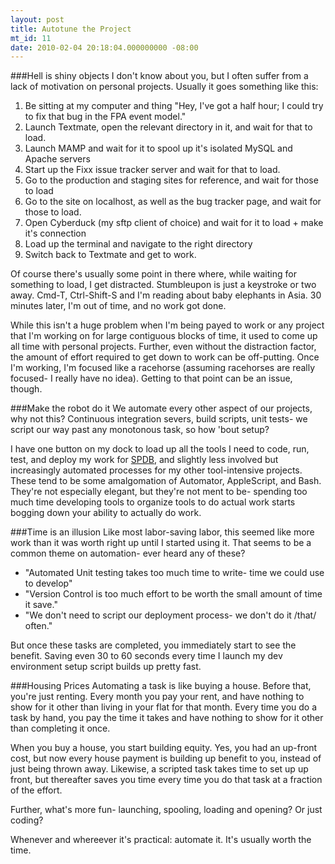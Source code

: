 ```yaml
---
layout: post
title: Autotune the Project
mt_id: 11
date: 2010-02-04 20:18:04.000000000 -08:00
---
```

###Hell is shiny objects
I don't know about you, but I often suffer from a lack of motivation on personal projects.  Usually it goes something like this:

1.    Be sitting at my computer and thing "Hey, I've got a half hour; I could try to fix that bug in the FPA event model." <!--break-->
2.    Launch Textmate, open the relevant directory in it, and wait for that to load.
3.    Launch MAMP and wait for it to spool up it's isolated MySQL and Apache servers
5.    Start up the Fixx issue tracker server and wait for that to load.
4.    Go to the production and staging sites for reference, and wait for those to load
6.    Go to the site on localhost, as well as the bug tracker page, and wait for those to load.
7.    Open Cyberduck (my sftp client of choice) and wait for it to load + make it's connection
8.    Load up the terminal and navigate to the right directory
9.    Switch back to Textmate and get to work.

Of course there's usually some point in there where, while waiting for something to load, I get distracted.  Stumbleupon is just a keystroke or two away.  Cmd-T, Ctrl-Shift-S and I'm reading about baby elephants in Asia.  30 minutes later, I'm out of time, and no work got done.

While this isn't a huge problem when I'm being payed to work or any project that I'm working on for large contiguous blocks of time, it used to come up all time with personal projects.  Further, even without the distraction factor, the amount of effort required to get down to work can be off-putting.  Once I'm working, I'm focused like a racehorse (assuming racehorses are really focused- I really have no idea).  Getting to that point can be an issue, though.

###Make the robot do it
We automate every other aspect of our projects, why not this?  Continuous integration severs, build scripts, unit tests- we script our way past any monotonous task, so how 'bout setup?

I have one button on my dock to load up all the tools I need to code, run, test, and deploy my work for [SPDB](http://www.kevinkuchta.com/blog/projects/SPDB), and slightly less involved but increasingly automated processes for my other tool-intensive projects.  These tend to be some amalgomation of Automator, AppleScript, and Bash.  They're not especially elegant, but they're not ment to be- spending too much time developing tools to organize tools to do actual work starts bogging down your ability to actually do work.

###Time is an illusion
Like most labor-saving labor, this seemed like more work than it was worth right up until I started using it.  That seems to be a common theme on automation- ever heard any of these?

*    "Automated Unit testing takes too much time to write- time we could use to develop"
*    "Version Control is too much effort to be worth the small amount of time it save."
*    "We don't need to script our deployment process- we don't do it /that/ often."

But once these tasks are completed, you immediately start to see the benefit.  Saving even 30 to 60 seconds every time I launch my dev environment setup script builds up pretty fast.

###Housing Prices
Automating a task is like buying a house.  Before that, you're just renting.  Every month you pay your rent, and have nothing to show for it other than living in your flat for that month.  Every time you do a task by hand, you pay the time it takes and have nothing to show for it other than completing it once.

When you buy a house, you start building equity.  Yes, you had an up-front cost, but now every house payment is building up benefit to you, instead of just being thrown away.  Likewise, a scripted task takes time to set up up front, but thereafter saves you time every time you do that task at a fraction of the effort.

Further, what's more fun- launching, spooling, loading and opening?  Or just coding?

Whenever and whereever it's practical: automate it.  It's usually worth the time.
 

